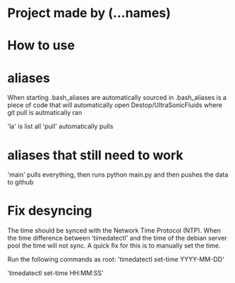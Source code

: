 # Project made by (...names)

# How to use



# aliases
When starting .bash_aliases are automatically sourced
in .bash_aliases is a piece of code that will automatically open Destop/UltraSonicFluids where
git pull is autmatically ran

'la' is list all
'pull' automatically pulls

# aliases that still need to work
'main' pulls everything, then runs python main.py and then pushes the data to github


# Fix desyncing 
The time should be synced with the Network Time Protocol (NTP). When the time difference between 'timedatectl' and the time of the debian server pool the time will not sync. A quick fix for this is to manually set the time.

Run the following commands as root:
'timedatectl set-time YYYY-MM-DD'

'timedatectl set-time HH:MM:SS' 

